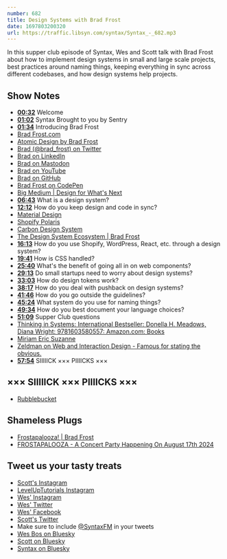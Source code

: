 ```yaml
---
number: 682
title: Design Systems with Brad Frost
date: 1697803200320
url: https://traffic.libsyn.com/syntax/Syntax_-_682.mp3
---
```


In this supper club episode of Syntax, Wes and Scott talk with Brad Frost about how to implement design systems in small and large scale projects, best practices around naming things, keeping everything in sync across different codebases, and how design systems help projects.

## Show Notes

- **[00:32](#t=00:32)** Welcome
- **[01:02](#t=01:02)** Syntax Brought to you by Sentry
- **[01:34](#t=01:34)** Introducing Brad Frost
- [Brad Frost.com](https://bradfrost.com/)
- [Atomic Design by Brad Frost](https://atomicdesign.bradfrost.com/)
- [Brad (@brad_frost) on Twitter](https://twitter.com/brad_frost)
- [Brad on LinkedIn](https://www.linkedin.com/in/bradfrost/)
- [Brad on Mastodon](https://mastodon.social/@brad_frost)
- [Brad on YouTube](https://www.youtube.com/@brad_frost)
- [Brad on GitHub](https://github.com/bradfrost)
- [Brad Frost on CodePen](https://codepen.io/bradfrost/)
- [Big Medium | Design for What's Next](https://bigmedium.com/)
- **[06:43](#t=06:43)** What is a design system?
- **[12:12](#t=12:12)** How do you keep design and code in sync?
- [Material Design](https://m3.material.io/)
- [Shopify Polaris](https://polaris.shopify.com/)
- [Carbon Design System](https://carbondesignsystem.com/)
- [The Design System Ecosystem | Brad Frost](https://bradfrost.com/blog/post/the-design-system-ecosystem/)
- **[16:13](#t=16:13)** How do you use Shopify, WordPress, React, etc. through a design system?
- **[19:41](#t=19:41)** How is CSS handled?
- **[25:40](#t=25:40)** What's the benefit of going all in on web components?
- **[29:13](#t=29:13)** Do small startups need to worry about design systems?
- **[33:03](#t=33:03)** How do design tokens work?
- **[38:17](#t=38:17)** How do you deal with pushback on design systems?
- **[41:46](#t=41:46)** How do you go outside the guidelines?
- **[45:24](#t=45:24)** What system do you use for naming things?
- **[49:34](#t=49:34)** How do you best document your language choices?
- **[51:09](#t=51:09)** Supper Club questions
- [Thinking in Systems: International Bestseller: Donella H. Meadows, Diana Wright: 9781603580557: Amazon.com: Books](https://www.amazon.com/Thinking-Systems-Donella-H-Meadows/dp/1603580557)
- [Miriam Eric Suzanne](https://www.miriamsuzanne.com/)
- [Zeldman on Web and Interaction Design - Famous for stating the obvious.](https://www.zeldman.com/)
- **[57:54](#t=57:54)** SIIIIICK ××× PIIIICKS ×××

## ××× SIIIIICK ××× PIIIICKS ×××

- [Rubblebucket](https://en.wikipedia.org/wiki/Rubblebucket)

## Shameless Plugs

- [Frostapalooza! | Brad Frost](https://bradfrost.com/blog/post/frostapalooza/)
- [FROSTAPALOOZA - A Concert Party Happening On August 17th 2024](https://40.bradfrost.com/)

## Tweet us your tasty treats

- [Scott's Instagram](https://www.instagram.com/stolinski/)
- [LevelUpTutorials Instagram](https://www.instagram.com/LevelUpTutorials/)
- [Wes' Instagram](https://www.instagram.com/wesbos/)
- [Wes' Twitter](https://twitter.com/wesbos)
- [Wes' Facebook](https://www.facebook.com/wesbos.developer)
- [Scott's Twitter](https://twitter.com/stolinski)
- Make sure to include [@SyntaxFM](https://twitter.com/SyntaxFM) in your tweets
- [Wes Bos on Bluesky](https://bsky.app/profile/wesbos.com)
- [Scott on Bluesky](https://bsky.app/profile/tolin.ski)
- [Syntax on Bluesky](https://bsky.app/profile/syntax.fm)
